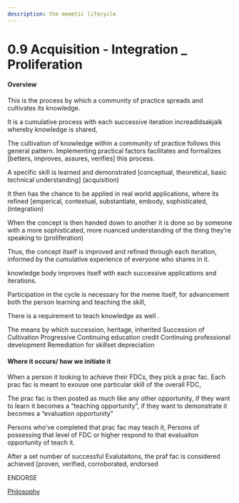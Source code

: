 ```yaml
---
description: the memetic lifecycle
---
```


# 0.9 Acquisition - Integration \_ Proliferation

#### Overview

This is the process by which a community of practice spreads and cultivates its knowledge.

It is a cumulative process with each successive iteration increadldsakjalk whereby knowledge is shared,

The cultivation of knowledge within a community of practice follows this general pattern. Implementing practical factors facilitates and formalizes \[betters, improves, assures, verifies] this process.

A specific skill is learned and demonstrated \[conceptual, theoretical, basic technical understanding] (acquisition)

It then has the chance to be applied in real world applications, where its refined \[emperical, contextual, substantiate, embody, sophisticated, (integration)

When the concept is then handed down to another it is done so by someone with a more sophisticated, more nuanced understanding of the thing they’re speaking to (proliferation)

Thus, the concept itself is improved and refined through each iteration, informed by the cumulative experience of everyone who shares in it.

knowledge body improves itself with each successive applications and iterations.

Participation in the cycle is necessary for the meme itself, for advancement both the person learning and teaching the skill,

There is a requirement to teach knowledge as well .

The means by which succession, heritage, inherited Succession of Cultivation Progressive Continuing education credit Continuing professional development Remediation for skillset depreciation

#### Where it occurs/ how we initiate it

When a person it looking to achieve their FDCs, they pick a prac fac. Each prac fac is meant to exouse one particular skill of the overall FDC,

The prac fac is then posted as much like any other opportunity, if they want to learn it becomes a “teaching opportunity”, if they want to demonstrate it becomes a “evaluation opportunity”

Persons who’ve completed that prac fac may teach it, Persons of possessing that level of FDC or higher respond to that evaluaiton opportunity of teach it.

After a set number of successful Evalutaitons, the praf fac is considered achieved \[proven, verified, corroborated, endorsed

ENDORSE

[Philosophy](../../white-paper/1.9-guild/0.9-ordinal-guild/0.9-acquisition-integration-\_-proliferation/)
